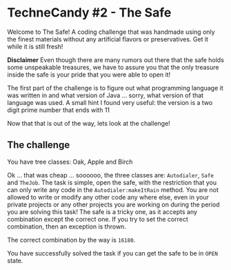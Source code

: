 # TechneCandy #2 - The Safe

Welcome to The Safe! A coding challenge that was handmade using only the finest materials
without any artificial flavors or preservatives. Get it while it is still fresh!

**Disclaimer** Even though there are many rumors out there that the safe holds some unspeakable treasures, we have to assure you that the only treasure
inside the safe is your pride that you were able to open it!

The first part of the challenge is to figure out what programming language it was written in and what version of Java ... sorry, what version of
that language was used. A small hint I found very useful: the version is a two digit prime number that ends with 11

Now that that is out of the way, lets look at the challenge!

## The challenge

You have tree classes: Oak, Apple and Birch

Ok ... that was cheap ... soooooo, the three classes are: `Autodialer`, `Safe` and `TheJob`. The task is simple, open the safe, with the restriction that you can only
write any code in the `Autodialer:makeItRain` method. You are not allowed to write or modify any other code any where else, even in your private projects or any other projects you are working on during the period you are solving this task!
The safe is a tricky one, as it accepts any combination except the correct one. If you try to set the correct combination, then an exception is thrown.

The correct combination by the way is `16180`.

You have successfully solved the task if you can get the safe to be in `OPEN` state.
